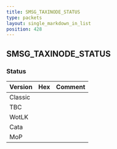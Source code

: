 ```yaml
---
title: SMSG_TAXINODE_STATUS
type: packets
layout: single_markdown_in_list
position: 428
---
```


## SMSG_TAXINODE_STATUS

### Status

Version | Hex | Comment
---------- | ---------- | ---------- 
Classic |  |  
TBC |  |  
WotLK |  |  
Cata |  |  
MoP |  |  